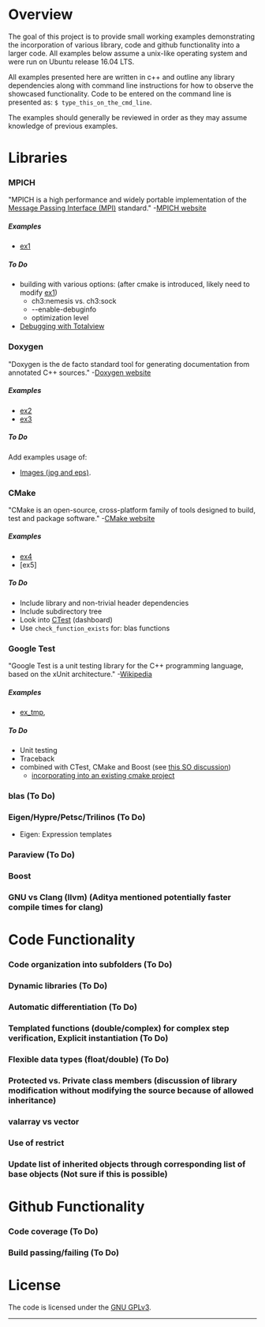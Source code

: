 # Overview

The goal of this project is to provide small working examples demonstrating the incorporation of various library, code
and github functionality into a larger code. All examples below assume a unix-like operating system and were run on
Ubuntu release 16.04 LTS.

All examples presented here are written in c++ and outline any library dependencies along with command line instructions
for how to observe the showcased functionality. Code to be entered on the command line is presented as:
`$ type_this_on_the_cmd_line`.

The examples should generally be reviewed in order as they may assume knowledge of previous examples.

# Libraries

### MPICH

"MPICH is a high performance and widely portable implementation of the [Message Passing Interface (MPI)][MPI_Wikipedia]
standard." -[MPICH website][MPICH_home]

##### Examples

- [ex1]

##### To Do
- building with various options: (after cmake is introduced, likely need to modify [ex1])
	- ch3:nemesis vs. ch3:sock
	- --enable-debuginfo
	- optimization level
- [Debugging with Totalview](https://wiki.mpich.org/mpich/index.php/Frequently_Asked_Questions#Q:_How_do_I_use_Totalview_with_MPICH.3F)


### Doxygen

"Doxygen is the de facto standard tool for generating documentation from annotated C++ sources."
-[Doxygen website][Doxygen_home] 

##### Examples

- [ex2]
- [ex3]

##### To Do

Add examples usage of:
- [Images (jpg and eps)](https://www.stack.nl/~dimitri/doxygen/manual/commands.html#cmdimage).


### CMake

"CMake is an open-source, cross-platform family of tools designed to build, test and package software."
-[CMake website][CMake_home]

##### Examples

- [ex4]
- [ex5]

##### To Do
- Include library and non-trivial header dependencies
- Include subdirectory tree
- Look into [CTest](https://cmake.org/Wiki/CMake/Testing_With_CTest) (dashboard)
- Use `check_function_exists` for: blas functions

### Google Test

"Google Test is a unit testing library for the C++ programming language, based on the xUnit architecture."
-[Wikipedia][wiki_googletest]

##### Examples

- [ex_tmp],

##### To Do
- Unit testing
- Traceback
- combined with CTest, CMake and Boost (see [this SO discussion](https://scicomp.stackexchange.com/questions/8516/any-recommendations-for-unit-testing-frameworks-compatible-with-code-libraries-t))
	- [incorporating into an existing cmake project](https://github.com/google/googletest/tree/master/googletest#incorporating-into-an-existing-cmake-project)


### blas (To Do)
### Eigen/Hypre/Petsc/Trilinos (To Do)
- Eigen: Expression templates
### Paraview (To Do)
### Boost
### GNU vs Clang (llvm) (Aditya mentioned potentially faster compile times for clang)



# Code Functionality

### Code organization into subfolders (To Do)
### Dynamic libraries (To Do)
### Automatic differentiation (To Do)
### Templated functions (double/complex) for complex step verification, Explicit instantiation (To Do)
### Flexible data types (float/double) (To Do)
### Protected vs. Private class members (discussion of library modification without modifying the source because of allowed inheritance)
### valarray vs vector
### Use of restrict
### Update list of inherited objects through corresponding list of base objects (Not sure if this is possible)

# Github Functionality

### Code coverage (To Do)
### Build passing/failing (To Do)

# License

The code is licensed under the [GNU GPLv3](LICENSE.md).

<!-- References: (This is an HTML comment block which is hidden from doxygen and markdown) -->
---
[MPICH_home]: https://www.mpich.org/
[MPI_Wikipedia]: https://en.wikipedia.org/wiki/Message_Passing_Interface
[Doxygen_home]: http://www.stack.nl/~dimitri/doxygen/
[wiki_googletest]: https://en.wikipedia.org/wiki/Google_Test
[CMake_home]: https://cmake.org/

[ex1]: examples/ex1/
[ex2]: examples/ex2/
[ex3]: examples/ex3/
[ex4]: examples/ex4/
[ex_tmp]: examples/ex_tmp/
